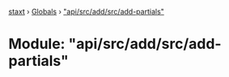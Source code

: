 [staxt](../README.md) › [Globals](../globals.md) › ["api/src/add/src/add-partials"](_api_src_add_src_add_partials_.md)

# Module: "api/src/add/src/add-partials"


